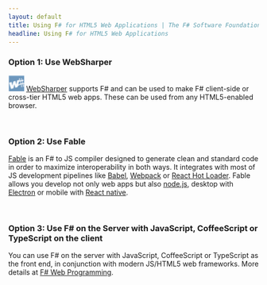 ```yaml
---
layout: default
title: Using F# for HTML5 Web Applications | The F# Software Foundation
headline: Using F# for HTML5 Web Applications
---
```


### Option 1: Use WebSharper

![WebSharper](/images/thumbs/WebSharper.png)&nbsp;[WebSharper](http://www.websharper.com) supports F# and can be used to make F# client-side or cross-tier HTML5 web apps. These can be used from any HTML5-enabled browser.


<br />

### Option 2: Use Fable

[Fable](https://github.com/fsprojects/Fable) is an F# to JS compiler designed to generate clean
and standard code in order to maximize interoperability in both ways. It integrates with most
of JS development pipelines like [Babel](http://babeljs.io), [Webpack](https://webpack.github.io)
or [React Hot Loader](http://gaearon.github.io/react-hot-loader/). Fable allows you develop
not only web apps but also [node.js](https://nodejs.org/en/), desktop with [Electron](http://electron.atom.io)
or mobile with [React native](https://facebook.github.io/react-native/).

<br />

### Option 3: Use F# on the Server with JavaScript, CoffeeScript or TypeScript on the client

You can use F# on the server with JavaScript, CoffeeScript or TypeScript as the front end, in conjunction 
with modern JS/HTML5 web frameworks. More details at [F# Web Programming](/guides/web/).



